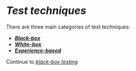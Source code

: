 # *Test techniques*

There are three main categories of test techniques:
* ***[Black-box](/1/3/2/1.Black_Box_Testing.md)***
* ***[White-box](/1/3/2/2.White_Box_Testing.md)***
* ***[Experience-based](/1/3/2/3.Experience_Based_Testing.md)***

Continue to *[black-box testing](/1/3/2/1.Black_Box_Testing.md)*